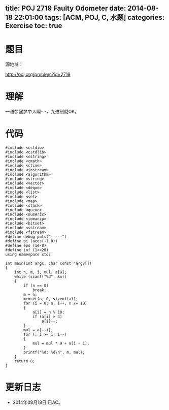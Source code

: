 title: POJ 2719 Faulty Odometer
date: 2014-08-18 22:01:00
tags: [ACM, POJ, C, 水题]
categories: Exercise
toc: true
---
# 题目
源地址：

http://poj.org/problem?id=2719

# 理解
一语惊醒梦中人啊- -，九进制就OK。

<!-- more -->

# 代码
```
#include <cstdio>
#include <cstdlib>
#include <cstring>
#include <cmath>
#include <ctime>
#include <iostream>
#include <algorithm>
#include <string>
#include <vector>
#include <deque>
#include <list>
#include <set>
#include <map>
#include <stack>
#include <queue>
#include <numeric>
#include <iomanip>
#include <bitset>
#include <sstream>
#include <fstream>
#define debug puts("-----")
#define pi (acos(-1.0))
#define eps (1e-8)
#define inf (1<<28)
using namespace std;

int main(int argc, char const *argv[])
{
    int n, m, i, mul, a[9];
    while (scanf("%d", &n))
    {
        if (n == 0)
            break;
        m = n;
        memset(a, 0, sizeof(a));
        for (i = 0; n; i++, n /= 10)
        {
            a[i] = n % 10;
            if (a[i] > 4)
                a[i]--;
        }
        mul = a[--i];
        for (; i >= 1; i--)
        {
            mul = mul * 9 + a[i - 1];
        }
        printf("%d: %d\n", m, mul);
    }
    return 0;
}
```
# 更新日志
- 2014年08月18日 已AC。